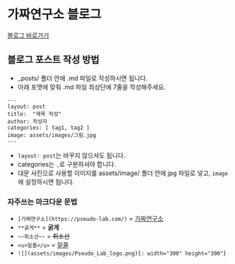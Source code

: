 # 가짜연구소 블로그

[블로그 바로가기](https://pseudolab.github.io/)

## 블로그 포스트 작성 방법
- _posts/ 폴더 안에 .md 파일로 작성하시면 됩니다.
- 아래 포맷에 맞춰 .md 파일 최상단에 7줄을 작성해주세요.
```
---
layout: post
title:  "제목 작성"
author: 작성자
categories: [ tag1, tag2 ]
image: assets/images/그림.jpg
---
```
- `layout: post`는 바꾸지 않으셔도 됩니다.
- categories는 `,`로 구분하셔야 합니다.
- 대문 사진으로 사용할 이미지를 assets/image/ 폴더 안에 jpg 파일로 넣고, `image`에 설정하시면 됩니다.

### 자주쓰는 마크다운 문법
- `[가짜연구소](https://pseudo-lab.com/)`  =  [가짜연구소](https://pseudo-lab.com/)
- `**굵게**`  =  **굵게**
- `~~취소선~~`  =  ~~취소선~~
- `<u>밑줄</u>`  = <u>밑줄</u>
- `![](assets/images/Pseudo_Lab_logo.png){: width="300" height="300"}`
